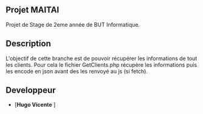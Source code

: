 ## Projet MAITAI

Projet de Stage de 2eme année de BUT Informatique.


## Description
L'objectif de cette branche est de pouvoir récupérer les informations de tout les clients. Pour cela le fichier GetClients.php récupère les informations puis les encode en json avant des les renvoyé au js (si fetch).

## Developpeur
- [**Hugo Vicente** ]
